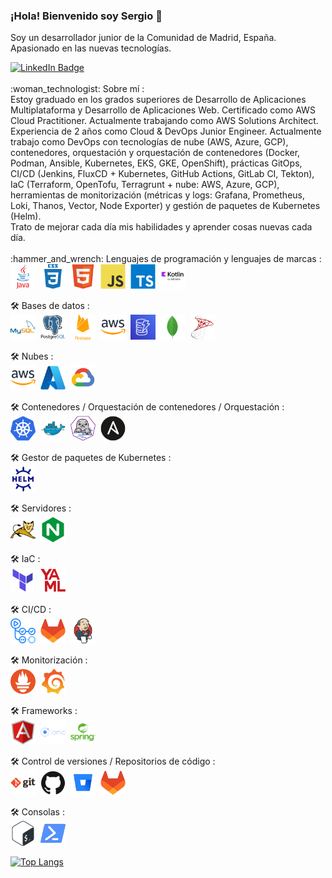 ### ¡Hola! Bienvenido soy Sergio 👋

Soy un desarrollador junior de la Comunidad de Madrid, España. Apasionado en las nuevas tecnologías. 


<div id="badges">
 <a href="https://www.linkedin.com/in/sergio-camino-saiz/"  target="blank">
<img src="https://img.shields.io/badge/LinkedIn-blue?style=for-the-badge&logo=linkedin&logoColor=white" alt="LinkedIn Badge"/>
  </a>
 <div>
  <a>
   <img src="https://komarev.com/ghpvc/?username=Funi08&style=flat-square&color=blue" alt=""/>
   <a/>
   <div>
  :woman_technologist: Sobre mí :
    <br>
       Estoy graduado en los grados superiores de Desarrollo de Aplicaciones Multiplataforma y Desarrollo de Aplicaciones Web.
       Certificado como AWS Cloud Practitioner. Actualmente trabajando como AWS Solutions Architect. Experiencia de 2 años como Cloud & DevOps Junior Engineer.
       Actualmente trabajo como DevOps con tecnologías de nube (AWS, Azure, GCP), contenedores, orquestación y orquestación de contenedores (Docker, Podman, Ansible, Kubernetes, EKS, GKE, OpenShift), prácticas GitOps, CI/CD (Jenkins, FluxCD + Kubernetes, GitHub Actions, GitLab CI, Tekton), IaC (Terraform, OpenTofu, Terragrunt + nube: AWS, Azure, GCP), herramientas de monitorización (métricas y logs: Grafana, Prometheus, Loki, Thanos, Vector, Node Exporter) y gestión de paquetes de Kubernetes (Helm).
    <br>
  Trato de mejorar cada día mis habilidades y aprender cosas nuevas cada día.
   </div>
   <br>
   :hammer_and_wrench: Lenguajes de programación y lenguajes de marcas :
   <br>
    <img src="https://github.com/devicons/devicon/blob/master/icons/java/java-original-wordmark.svg" title="Java" alt="Java" width="40" height="40"/>&nbsp;
    <img src="https://github.com/devicons/devicon/blob/master/icons/css3/css3-plain-wordmark.svg"  title="CSS3" alt="CSS" width="40" height="40"/>&nbsp;
    <img src="https://github.com/devicons/devicon/blob/master/icons/html5/html5-original.svg" title="HTML5" alt="HTML" width="40" height="40"/>&nbsp;
    <img src="https://github.com/devicons/devicon/blob/master/icons/javascript/javascript-original.svg" title="JavaScript" alt="JavaScript" width="40" height="40"/>&nbsp;
    <img src="https://github.com/devicons/devicon/blob/master/icons/typescript/typescript-original.svg" title="Typescript" alt="TypeSript" width="40" height="40"/>&nbsp;
    <img src="https://github.com/devicons/devicon/blob/master/icons/kotlin/kotlin-original-wordmark.svg" title="kotlin" alt="Kotlin" width="40" height="40"/>&nbsp;
   <br>

   :hammer_and_wrench: Bases de datos :
   <br>
    <img src="https://github.com/devicons/devicon/blob/master/icons/mysql/mysql-original-wordmark.svg" title="MySQL" alt="MySQL" width="40" height="40"/>&nbsp;
    <img src="https://github.com/devicons/devicon/blob/master/icons/postgresql/postgresql-original-wordmark.svg" title="postgresql" alt="postgresql" width="40" height="40"/>&nbsp;
    <img src="https://github.com/devicons/devicon/blob/master/icons/firebase/firebase-plain-wordmark.svg" title="Firebase" alt="Firebase" width="40" height="40"/>&nbsp;
    <img src="https://github.com/devicons/devicon/blob/master/icons/amazonwebservices/amazonwebservices-original-wordmark.svg" title="AWS RDS" alt="AWS RDS" width="40" height="40"/>&nbsp;
    <img src="https://github.com/devicons/devicon/blob/master/icons/dynamodb/dynamodb-original.svg" title="DynamoDB" alt="DynamoDB" width="40" height="40"/>&nbsp;
    <img src="https://github.com/devicons/devicon/blob/master/icons/mongodb/mongodb-original.svg" title="MongoDB" alt="MongoDB" width="40" height="40"/>&nbsp;
    <img src="https://github.com/devicons/devicon/blob/master/icons/microsoftsqlserver/microsoftsqlserver-original.svg" title="Microsoft SQL Server" alt="MicrosoftSQLServer" width="40" height="40"/>&nbsp;
   <br>

   :hammer_and_wrench: Nubes :
   <br>
    <img src="https://github.com/devicons/devicon/blob/master/icons/amazonwebservices/amazonwebservices-original-wordmark.svg" title="AWS" alt="AWS" width="40" height="40"/>&nbsp;
    <img src="https://github.com/devicons/devicon/blob/master/icons/azure/azure-original.svg" title="Azure" alt="Azure" width="40" height="40"/>&nbsp;
    <img src="https://github.com/devicons/devicon/blob/master/icons/googlecloud/googlecloud-original.svg" title="Google Cloud" alt="Google Cloud" width="40" height="40"/>&nbsp;
   <br>

   :hammer_and_wrench: Contenedores / Orquestación de contenedores / Orquestación :
   <br>
    <img src="https://github.com/devicons/devicon/blob/master/icons/kubernetes/kubernetes-original.svg" title="Kubernetes" alt="Kubernetes" width="40" height="40"/>&nbsp;
    <img src="https://github.com/devicons/devicon/blob/master/icons/docker/docker-original.svg" title="Docker" alt="Docker" width="40" height="40"/>&nbsp;
    <img src="https://github.com/devicons/devicon/blob/master/icons/podman/podman-original.svg" title="Podman" alt="Podman" width="40" height="40"/>&nbsp;
    <img src="https://github.com/devicons/devicon/blob/master/icons/ansible/ansible-original.svg" title="Ansible" alt="Ansible" width="40" height="40"/>&nbsp;
   <br>

   :hammer_and_wrench: Gestor de paquetes de Kubernetes :
   <br>
    <img src="https://github.com/devicons/devicon/blob/master/icons/helm/helm-original.svg" title="Helm" alt="Helm" width="40" height="40"/>&nbsp;
   <br>

   :hammer_and_wrench: Servidores :
   <br>
    <img src="https://github.com/devicons/devicon/blob/master/icons/tomcat/tomcat-original.svg" title="Tomcat" alt="Tomcat" width="40" height="40"/>&nbsp;
    <img src="https://github.com/devicons/devicon/blob/master/icons/nginx/nginx-original.svg" title="Nginx" alt="Nginx" width="40" height="40"/>&nbsp;
   <br>

   :hammer_and_wrench: IaC :
   <br>
    <img src="https://github.com/devicons/devicon/blob/master/icons/terraform/terraform-original.svg" title="Terraform" alt="Terraform" width="40" height="40"/>&nbsp;
    <img src="https://github.com/devicons/devicon/blob/master/icons/yaml/yaml-plain.svg" title="YAML" alt="YAML" width="40" height="40"/>&nbsp;
   <br>

   :hammer_and_wrench: CI/CD :
   <br>
    <img src="https://github.com/devicons/devicon/blob/master/icons/githubactions/githubactions-original.svg" title="GitHub Actions" alt="GitHub Actions" width="40" height="40"/>&nbsp;
    <img src="https://github.com/devicons/devicon/blob/master/icons/gitlab/gitlab-original.svg" title="GitLab CI" alt="GitLab CI" width="40" height="40"/>&nbsp;
    <img src="https://github.com/devicons/devicon/blob/master/icons/jenkins/jenkins-original.svg" title="Jenkins" alt="Jenkins" width="40" height="40"/>&nbsp;
   <br>

   :hammer_and_wrench: Monitorización :
   <br>
    <img src="https://github.com/devicons/devicon/blob/master/icons/prometheus/prometheus-original.svg" title="Prometheus" alt="Prometheus" width="40" height="40"/>&nbsp;
    <img src="https://github.com/devicons/devicon/blob/master/icons/grafana/grafana-original.svg" title="Grafana" alt="Grafana" width="40" height="40"/>&nbsp;
   <br>
   
   :hammer_and_wrench: Frameworks :
   <br>
    <img src="https://github.com/devicons/devicon/blob/master/icons/angularjs/angularjs-original.svg" title="Angular" alt="Angular" width="40" height="40"/>&nbsp;
    <img src="https://github.com/devicons/devicon/blob/master/icons/ionic/ionic-original-wordmark.svg" title="Ionic" alt="Ionic" width="40" height="40"/>&nbsp;
    <img src="https://github.com/devicons/devicon/blob/master/icons/spring/spring-original-wordmark.svg" title="Spring" alt="Spring" width="40" height="40"/>&nbsp;
   <br>
   
   :hammer_and_wrench: Control de versiones / Repositorios de código :
   <br>
    <img src="https://github.com/devicons/devicon/blob/master/icons/git/git-original-wordmark.svg" title="Git" alt="Git" width="40" height="40"/>&nbsp;
    <img src="https://github.com/devicons/devicon/blob/master/icons/github/github-original.svg" title="GitHub" alt="GitHub" width="40" height="40"/>&nbsp;
    <img src="https://github.com/devicons/devicon/blob/master/icons/bitbucket/bitbucket-original.svg" title="BitBucket" alt="BitBucket" width="40" height="40"/>&nbsp;
    <img src="https://github.com/devicons/devicon/blob/master/icons/gitlab/gitlab-original.svg" title="GitLab" alt="GitLab" width="40" height="40"/>&nbsp;
   <br>
   
   :hammer_and_wrench: Consolas :
   <br>
    <img src="https://github.com/devicons/devicon/blob/master/icons/bash/bash-original.svg" title="Bash" alt="Bash" width="40" height="40"/>&nbsp;
    <img src="https://github.com/devicons/devicon/blob/master/icons/powershell/powershell-original.svg" title="Powershell" alt="Powershell" width="40" height="40"/>&nbsp;
   <br>
   

   [![Top Langs](https://github-readme-stats.vercel.app/api/top-langs/?username=SergiiooCS&layout=compact&theme=vision-friendly-dark)](https://github.com/anuraghazra/github-readme-stats)
